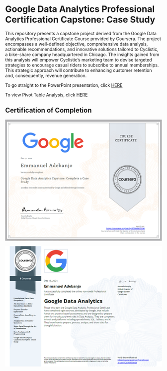 # Google Data Analytics Professional Certification Capstone: Case Study

This repository presents a capstone project derived from the Google Data Analytics Professional Certificate Course provided by Coursera. The project encompasses a well-defined objective, comprehensive data analysis, actionable recommendations, and innovative solutions tailored to Cyclistic, a bike-share company headquartered in Chicago. The insights gained from this analysis will empower Cyclistic’s marketing team to devise targeted strategies to encourage casual riders to subscribe to annual memberships. This strategic approach will contribute to enhancing customer retention and, consequently, revenue generation. 

To go straight to the PowerPoint presentation, click [HERE](./presentation/powerpoint_presentation.md)

To view Pivot Table Analysis, click [HERE](./cyclistic_case_study/pivot_table_analysis.md)

## Certification of Completion
![Certificate of Completion 1](./cert_capstone.png)

![Certificate of Completion 2](./cert.png)
